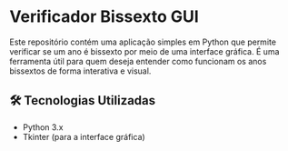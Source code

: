 # Verificador Bissexto GUI

Este repositório contém uma aplicação simples em Python que permite verificar se um ano é bissexto por meio de uma interface gráfica. É uma ferramenta útil para quem deseja entender como funcionam os anos bissextos de forma interativa e visual.

## 🛠️ Tecnologias Utilizadas

- Python 3.x
- Tkinter (para a interface gráfica)
  
